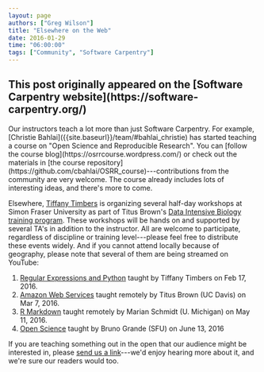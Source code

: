 ```yaml
---
layout: page
authors: ["Greg Wilson"]
title: "Elsewhere on the Web"
date: 2016-01-29
time: "06:00:00"
tags: ["Community", "Software Carpentry"]
---
```


<h2>This post originally appeared on the [Software Carpentry website](https://software-carpentry.org/)</h2>
Our instructors teach a lot more than just Software Carpentry.
For example,
[Christie Bahlai]({{site.baseurl}}/team/#bahlai_christie) has started teaching a course on
"Open Science and Reproducible Research".
You can [follow the course blog](https://osrrcourse.wordpress.com/)
or check out the materials in [the course repository](https://github.com/cbahlai/OSRR_course)---contributions
from the community are very welcome.
The course already includes lots of interesting ideas,
and there's more to come.

Elsewhere,
[Tiffany Timbers]({{site.basurl}}/team/#timbers_tiffany) is organizing several half-day workshops at Simon Fraser University
as part of Titus Brown's
[Data Intensive Biology training program](http://dib-training.readthedocs.org/en/pub/).
These workshops will be hands on and supported by several TA's in addition to the instructor.
All are welcome to participate, regardless of discipline or training level---please feel free to distribute these events widely.
And if you cannot attend locally because of geography,
please note that several of them are being streamed on YouTube:

1.  [Regular Expressions and Python](https://github.com/ttimbers/dib-training/blob/pub/2016-02-17-regular_expressions_Python.md)
    taught by Tiffany Timbers on Feb 17, 2016.
2.  [Amazon Web Services](https://www.eventbrite.com/e/amazon-web-services-tickets-21041573914)
    taught remotely by Titus Brown (UC Davis) on Mar 7, 2016.
3.  [R Markdown](https://www.eventbrite.com/e/r-markdown-tickets-21041792568)
    taught remotely by Marian Schmidt (U. Michigan) on May 11, 2016.
4.  [Open Science](https://www.eventbrite.com/e/open-science-tickets-21041902898)
    taught by Bruno Grande (SFU) on June 13, 2016

If you are teaching something out in the open that our audience might be interested in,
please [send us a link](mailto:{{site.contact}})---we'd enjoy hearing more about it,
and we're sure our readers would too.
